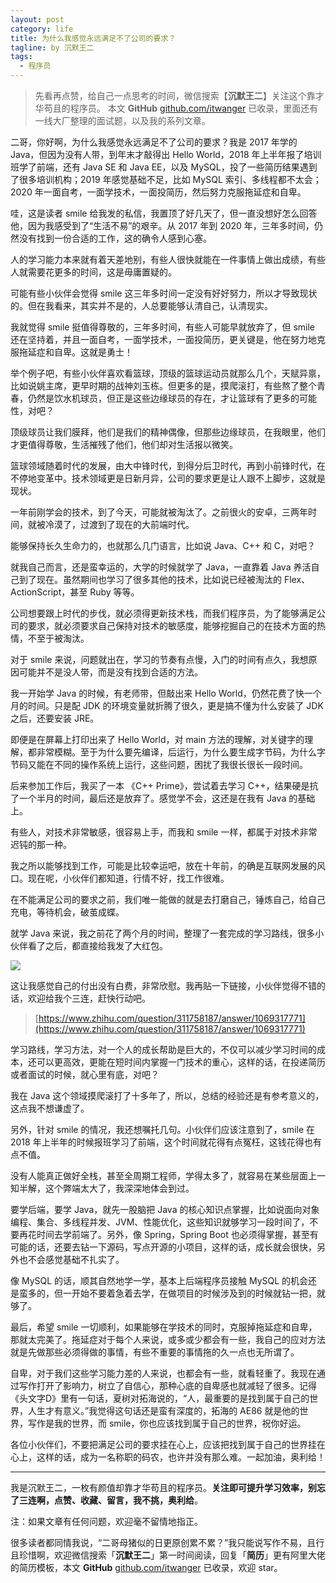 ```yaml
---
layout: post
category: life
title: 为什么我感觉永远满足不了公司的要求？
tagline: by 沉默王二
tags: 
  - 程序员
---
```


>先看再点赞，给自己一点思考的时间，微信搜索【**沉默王二**】关注这个靠才华苟且的程序员。
>本文 **GitHub** [github.com/itwanger](https://github.com/qinggee/itwanger.github.io) 已收录，里面还有一线大厂整理的面试题，以及我的系列文章。

<!--more-->


二哥，你好啊，为什么我感觉永远满足不了公司的要求？我是 2017 年学的 Java，但因为没有人带，到年末才敲得出 Hello World，2018 年上半年报了培训班学了前端，还有 Java SE 和 Java EE，以及 MySQL，投了一些简历结果遇到了很多培训机构；2019 年感觉基础不足，比如 MySQL 索引、多线程都不太会；2020 年一面自考，一面学技术，一面投简历，然后努力克服拖延症和自卑。

哇，这是读者 smile 给我发的私信，我置顶了好几天了，但一直没想好怎么回答他，因为我感受到了“生活不易”的艰辛。从 2017 年到 2020 年，三年多时间，仍然没有找到一份合适的工作，这的确令人感到心塞。

人的学习能力本来就有着天差地别，有些人很快就能在一件事情上做出成绩，有些人就需要花更多的时间，这是毋庸置疑的。

可能有些小伙伴会觉得 smile 这三年多时间一定没有好好努力，所以才导致现状的。但在我看来，其实并不是的，人总要能够认清自己，认清现实。

我就觉得 smile 挺值得尊敬的，三年多时间，有些人可能早就放弃了，但 smile 还在坚持着，并且一面自考，一面学技术，一面投简历，更关键是，他在努力地克服拖延症和自卑。这就是勇士！

举个例子吧，有些小伙伴喜欢看篮球，顶级的篮球运动员就那么几个，天赋异禀，比如说姚主席，更早时期的战神刘玉栋。但更多的是，摸爬滚打，有些熬了整个青春，仍然是饮水机球员，但正是这些边缘球员的存在，才让篮球有了更多的可能性，对吧？

顶级球员让我们膜拜，他们是我们的精神偶像，但那些边缘球员，在我眼里，他们才更值得尊敬，生活摧残了他们，他们却对生活报以微笑。

篮球领域随着时代的发展，由大中锋时代，到得分后卫时代，再到小前锋时代，在不停地变革中。技术领域更是日新月异，公司的要求更是让人跟不上脚步，这就是现状。

一年前刚学会的技术，到了今天，可能就被淘汰了。之前很火的安卓，三两年时间，就被冷漠了，过渡到了现在的大前端时代。

能够保持长久生命力的，也就那么几门语言，比如说 Java、C++ 和 C，对吧？

就我自己而言，还是蛮幸运的，大学的时候就学了 Java，一直靠着 Java 养活自己到了现在。虽然期间也学习了很多其他的技术，比如说已经被淘汰的 Flex、ActionScript，甚至 Ruby 等等。

公司想要跟上时代的步伐，就必须得更新技术栈，而我们程序员，为了能够满足公司的要求，就必须要求自己保持对技术的敏感度，能够挖掘自己的在技术方面的热情，不至于被淘汰。

对于 smile 来说，问题就出在，学习的节奏有点慢，入门的时间有点久，我想原因可能并不是没人带，而是没有找到合适的方法。

我一开始学 Java 的时候，有老师带，但敲出来 Hello World，仍然花费了快一个月的时间。只是配 JDK 的环境变量就折腾了很久，更是搞不懂为什么安装了 JDK 之后，还要安装 JRE。

即便是在屏幕上打印出来了  Hello World，对 main 方法的理解，对关键字的理解，都非常模糊。至于为什么要先编译，后运行，为什么要生成字节码，为什么字节码又能在不同的操作系统上运行，这些问题，困扰了我很长很长一段时间。

后来参加工作后，我买了一本 《C++ Prime》，尝试着去学习 C++，结果硬是抗了一个半月的时间，最后还是放弃了。感觉学不会，这还是在我有 Java 的基础上。

有些人，对技术非常敏感，很容易上手，而我和 smile 一样，都属于对技术非常迟钝的那一种。

我之所以能够找到工作，可能是比较幸运吧，放在十年前，的确是互联网发展的风口。现在呢，小伙伴们都知道，行情不好，找工作很难。

在不能满足公司的要求之前，我们唯一能做的就是去打磨自己，锤炼自己，给自己充电，等待机会，破茧成蝶。

就学 Java 来说，我之前花了两个月的时间，整理了一套完成的学习路线，很多小伙伴看了之后，都直接给我发了大红包。

![](http://www.itwanger.com/assets/images/2020/07/gongsi-yaoqiu-01.png)

这让我感觉自己的付出没有白费，非常欣慰。我再贴一下链接，小伙伴觉得不错的话，欢迎给我个三连，赶快行动吧。

>[https://www.zhihu.com/question/311758187/answer/1069317771](https://www.zhihu.com/question/311758187/answer/1069317771)

学习路线，学习方法，对一个人的成长帮助是巨大的，不仅可以减少学习时间的成本，还可以更高效，更能在短时间内掌握一门技术的重心，这样的话，在投递简历或者面试的时候，就心里有底，对吧？

我在 Java 这个领域摸爬滚打了十多年了，所以，总结的经验还是有参考意义的，这点我不想谦虚了。

另外，针对 smile 的情况，我还想嘱托几句。小伙伴们应该注意到了，smile 在 2018 年上半年的时候报班学习了前端，这个时间就花得有点冤枉，这钱花得也有点不值。

没有人能真正做好全栈，甚至全周期工程师，学得太多了，就容易在某些层面上一知半解，这个弊端太大了，我深深地体会到过。

要学后端，要学 Java，就先一股脑把 Java 的核心知识点掌握，比如说面向对象编程、集合、多线程并发、JVM、性能优化，这些知识就够学习一段时间了，不要再花时间去学前端了。另外，像 Spring，Spring Boot 也必须得掌握，甚至有可能的话，还要去钻一下源码，写点开源的小项目，这样的话，成长就会很快，另外也不会感觉基础不扎实了。

像 MySQL 的话，顺其自然地学一学，基本上后端程序员接触 MySQL 的机会还是蛮多的，但一开始不要着急着去学，在做项目的时候涉及到的时候就钻一把，就够了。

最后，希望 smile 一切顺利，如果能够在学技术的同时，克服掉拖延症和自卑，那就太完美了。拖延症对于每个人来说，或多或少都会有一些，我自己的应对方法就是先做那些必须得做的事情，有些不重要的事情拖的久一点也无所谓了。

自卑，对于我们这些学习能力差的人来说，也都会有一些，就看轻重了。我现在通过写作打开了影响力，树立了自信心，那种心底的自卑感也就减轻了很多。记得《头文字D》里有一句话，夏树对拓海说的，“人，最重要的是找到属于自己的世界，人生才有意义。”我觉得这句话还是蛮有深度的，拓海的 AE86 就是他的世界，写作是我的世界，而 smile，你也应该找到属于自己的世界，祝你好运。

各位小伙伴们，不要把满足公司的要求挂在心上，应该把找到属于自己的世界挂在心上，这样的话，成为一名称职的码农，也许并没有那么难。一起加油，奥利给！

-----

我是沉默王二，一枚有颜值却靠才华苟且的程序员。**关注即可提升学习效率，别忘了三连啊，点赞、收藏、留言，我不挑，奥利给**。

注：如果文章有任何问题，欢迎毫不留情地指正。

很多读者都同情我说，“二哥母猪似的日更原创累不累？”我只能说写作不易，且行且珍惜啊，欢迎微信搜索「**沉默王二**」第一时间阅读，回复「**简历**」更有阿里大佬的简历模板，本文 **GitHub** [github.com/itwanger](https://github.com/qinggee/itwanger.github.io) 已收录，欢迎 star。
